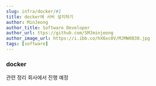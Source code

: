 ```yaml
---
slug: infra/docker/#1
title: docker에 서버 설치하기
author: MinJeong
author_title: Software Developer
author_url: ttps://github.com/SMJminjeong
author_image_url: https://i.ibb.co/hX6xc0V/MJMW0830.jpg
tags: [software]
---
```

### docker

관련 정리 회사에서 진행 예정